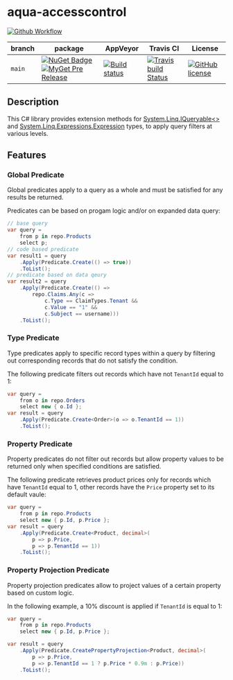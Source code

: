 # aqua-accesscontrol

[![Github Workflow][pub-badge]][pub-link]

| branch | package                                             | AppVeyor                | Travis CI                      | License                    |
| ---    | ---                                                 | ---                     | ---                            | ---                        |
| `main` | [![NuGet Badge][1]][2] [![MyGet Pre Release][3]][4] | [![Build status][5]][6] | [![Travis build Status][7]][8] | [![GitHub license][9]][10] |

## Description

This C# library provides extension methods for [System.Linq.IQueryable<>](https://learn.microsoft.com/en-us/dotnet/api/system.linq.iqueryable) and [System.Linq.Expressions.Expression](https://learn.microsoft.com/en-us/dotnet/api/system.linq.expressions.expression) types, to apply query filters at various levels.

## Features

### Global Predicate

Global predicates apply to a query as a whole and must be satisfied for any results be returned.

Predicates can be based on progam logic and/or on expanded data query:

```C#
// base query
var query =
    from p in repo.Products
    select p;
// code based predicate
var result1 = query
    .Apply(Predicate.Create(() => true))
    .ToList();
// predicate based on data qeury
var result2 = query
    .Apply(Predicate.Create(() =>
        repo.Claims.Any(c =>
            c.Type == ClaimTypes.Tenant &&
            c.Value == "1" &&
            c.Subject == username)))
    .ToList();
```

### Type Predicate

Type predicates apply to specific record types within a query by filtering out corresponding records that do not satisfy the condition.

The following predicate filters out records which have not `TenantId` equal to 1:

```C#
var query =
    from o in repo.Orders
    select new { o.Id };
var result = query
    .Apply(Predicate.Create<Order>(o => o.TenantId == 1))
    .ToList();
```

### Property Predicate

Property predicates do not filter out records but allow property values to be returned only when specified conditions are satisfied.

The following predicate retrieves product prices only for records which have `TenantId` equal to 1, other records have the `Price` property set to its default vaule:

```C#
var query =
    from p in repo.Products
    select new { p.Id, p.Price };
var result = query
    .Apply(Predicate.Create<Product, decimal>(
        p => p.Price,
        p => p.TenantId == 1))
    .ToList();
```

### Property Projection Predicate

Property projection predicates allow to project values of a certain property based on custom logic.

In the following example, a 10% discount is applied if `TenantId` is equal to 1:

```C#
var query =
    from p in repo.Products
    select new { p.Id, p.Price };

var result = query
    .Apply(Predicate.CreatePropertyProjection<Product, decimal>(
        p => p.Price,
        p => p.TenantId == 1 ? p.Price * 0.9m : p.Price))
    .ToList();
```

[1]: https://buildstats.info/nuget/aqua-accesscontrol?includePreReleases=true
[2]: http://www.nuget.org/packages/aqua-accesscontrol
[3]: http://img.shields.io/myget/aqua/vpre/aqua-accesscontrol.svg?style=flat-square&label=myget
[4]: https://www.myget.org/feed/aqua/package/nuget/aqua-accesscontrol
[5]: https://ci.appveyor.com/api/projects/status/se738mykuhel4b3q/branch/main?svg=true
[6]: https://ci.appveyor.com/project/6bee/aqua-accesscontrol/branch/main
[7]: https://travis-ci.org/6bee/aqua-accesscontrol.svg?branch=main
[8]: https://travis-ci.org/6bee/aqua-accesscontrol?branch=main
[9]: https://img.shields.io/github/license/6bee/aqua-accesscontrol.svg
[10]: https://github.com/6bee/aqua-accesscontrol/blob/main/license.txt

[pub-badge]: https://github.com/6bee/aqua-accesscontrol/actions/workflows/publish.yml/badge.svg
[pub-link]: https://github.com/6bee/aqua-accesscontrol/actions/workflows/publish.yml
